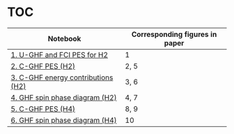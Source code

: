 # TOC

| Notebook | Corresponding figures in paper |
| --- | --- |
| [1. U-GHF and FCI PES for H2](1.U-GHF_and_FCI_PES_for_H2.ipynb) | 1 |
| [2. C-GHF PES (H2)](2._C-GHF_PES_(H2).ipynb) | 2, 5 | 
| [3. C-GHF energy contributions (H2)](3._C-GHF_energy_contributions_(H2).ipynb) | 3, 6 |
| [4. GHF spin phase diagram (H2)](4._GHF_spin_phase_diagram_(H2).ipynb) | 4, 7 |
| [5. C-GHF PES (H4)](5._C-GHF_PES_(H4).ipynb) | 8, 9 |
| [6. GHF spin phase diagram (H4)](6._GHF_spin_phase_diagram_(H4).ipynb) | 10 |
